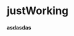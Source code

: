 # justWorking
<html>
  <head>
    <title> Something </title>
  </head>  
  <body>
    <h4> asdasdas</h4>
  </body>
</html>
